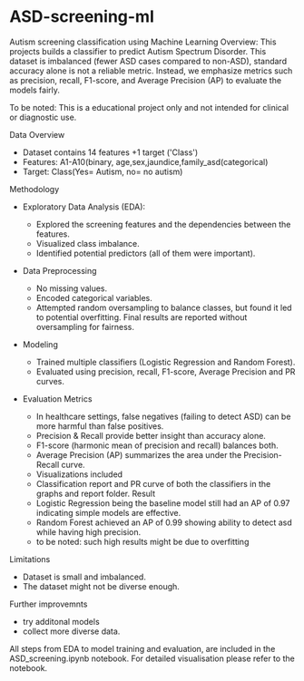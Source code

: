 # ASD-screening-ml
Autism screening classification using Machine Learning
Overview:
This projects builds a classifier to predict Autism Spectrum Disorder. This dataset is imbalanced (fewer ASD cases compared to non-ASD), standard accuracy alone is not a reliable metric. Instead, we emphasize metrics such as precision, recall, F1-score, and Average Precision (AP) to evaluate the models fairly.

To be noted: This is a educational project only and not intended for clinical or diagnostic use.

Data Overview
- Dataset contains 14 features +1 target ('Class')
- Features: A1-A10(binary, age,sex,jaundice,family_asd(categorical)
- Target: Class(Yes= Autism, no= no autism)

Methodology
- Exploratory Data Analysis (EDA):
  - Explored the screening features and the dependencies between the features.
  - Visualized class imbalance.
  - Identified potential predictors (all of them were important).

- Data Preprocessing
  - No missing values.
  - Encoded categorical variables.
  - Attempted random oversampling to balance classes, but found it led to potential overfitting. Final results are reported without oversampling for fairness.

- Modeling
  - Trained multiple classifiers (Logistic Regression and Random Forest).
  - Evaluated using precision, recall, F1-score, Average Precision and PR curves.

- Evaluation Metrics
  - In healthcare settings, false negatives (failing to detect ASD) can be more harmful than false positives.
  - Precision & Recall provide better insight than accuracy alone.
  - F1-score (harmonic mean of precision and recall) balances both.
  - Average Precision (AP) summarizes the area under the Precision-Recall curve.
  - Visualizations included
  - Classification report and PR curve of both the classifiers in the graphs and report folder.
Result
  - Logistic Regression being the baseline model still had an AP of 0.97 indicating simple models are effective.
  - Random Forest achieved an AP of 0.99 showing ability to detect asd while having high precision.
  - to be noted: such high results might be due to overfitting

Limitations
  - Dataset is small and imbalanced.
  - The dataset might not be diverse enough.

Further improvemnts
  - try additonal models 
  - collect more diverse data.

All steps from EDA to model training and evaluation, are included in the ASD_screening.ipynb notebook.
For detailed visualisation please refer to the notebook.
